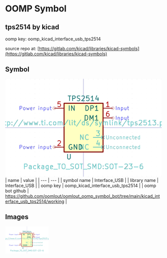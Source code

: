# OOMP Symbol  
## tps2514  by kicad  
  
oomp key: oomp_kicad_interface_usb_tps2514  
  
source repo at: [https://gitlab.com/kicad/libraries/kicad-symbols](https://gitlab.com/kicad/libraries/kicad-symbols)  
## Symbol  
  
[![working.png](working_600.png)](working.png)  
| name | value | 
| --- | --- | 
| symbol name | Interface_USB | 
| library name | Interface_USB | 
| oomp key | oomp_kicad_interface_usb_tps2514 | 
| oomp bot github | https://github.com/oomlout/oomlout_oomp_symbol_bot/tree/main/kicad_interface_usb_tps2514/working | 
## Images  
  
[![working.png](working_140.png)](working.png)  
